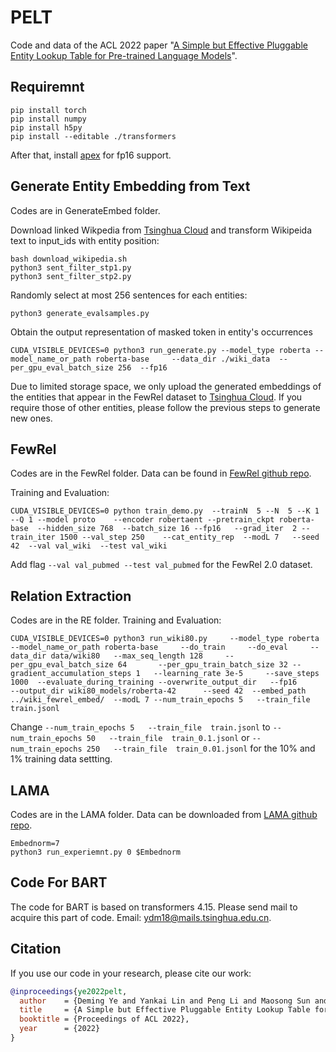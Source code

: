 # PELT
Code and data of the ACL 2022 paper "[A Simple but Effective Pluggable Entity Lookup Table for Pre-trained Language Models](https://arxiv.org/abs/2202.13392)". 


## Requiremnt
```
pip install torch
pip install numpy
pip install h5py
pip install --editable ./transformers
```
After that, install [apex](https://github.com/NVIDIA/apex) for fp16 support. 


## Generate Entity Embedding from Text
Codes are in GenerateEmbed folder.

Download linked Wikpedia from [Tsinghua Cloud](https://cloud.tsinghua.edu.cn/d/d5bd0071db6642699eb4/) and transform Wikipeida text to input_ids with entity position:
```
bash download_wikipedia.sh
python3 sent_filter_stp1.py
python3 sent_filter_stp2.py
```

Randomly select at most 256 sentences for each entities:
```
python3 generate_evalsamples.py
```

Obtain the output representation of masked token in entity's occurrences
```
CUDA_VISIBLE_DEVICES=0 python3 run_generate.py --model_type roberta --model_name_or_path roberta-base     --data_dir ./wiki_data  --per_gpu_eval_batch_size 256  --fp16
```

Due to limited storage space, we only upload the generated embeddings of the entities that appear in the FewRel dataset to [Tsinghua Cloud](https://cloud.tsinghua.edu.cn/d/71a3262ba7614f938fb2/). If you require those of other entities, please follow the previous steps to generate new ones.



## FewRel

Codes are in the FewRel folder. Data can be found in [FewRel github repo](https://github.com/thunlp/FewRel).

Training and Evaluation:
```
CUDA_VISIBLE_DEVICES=0 python train_demo.py  --trainN  5 --N  5 --K 1 --Q 1 --model proto    --encoder robertaent --pretrain_ckpt roberta-base  --hidden_size 768  --batch_size 16 --fp16   --grad_iter  2 --train_iter 1500 --val_step 250    --cat_entity_rep  --modL 7   --seed 42  --val val_wiki  --test val_wiki
```
Add flag `--val val_pubmed --test val_pubmed` for the FewRel 2.0 dataset.


## Relation Extraction

Codes are in the RE folder. Training and Evaluation:

```
CUDA_VISIBLE_DEVICES=0 python3 run_wiki80.py     --model_type roberta  --model_name_or_path roberta-base     --do_train     --do_eval     --data_dir data/wiki80   --max_seq_length 128     --per_gpu_eval_batch_size 64       --per_gpu_train_batch_size 32 --gradient_accumulation_steps 1   --learning_rate 3e-5     --save_steps 1000  --evaluate_during_training --overwrite_output_dir   --fp16       --output_dir wiki80_models/roberta-42      --seed 42  --embed_path ../wiki_fewrel_embed/  --modL 7 --num_train_epochs 5   --train_file  train.jsonl  
```

Change `--num_train_epochs 5   --train_file  train.jsonl` to  `--num_train_epochs 50   --train_file  train_0.1.jsonl` or `--num_train_epochs 250   --train_file  train_0.01.jsonl` for the 10% and 1% training data settting.


## LAMA
Codes are in the LAMA folder. Data can be downloaded from [LAMA github repo](https://github.com/facebookresearch/LAMA).

```
Embednorm=7
python3 run_experiemnt.py 0 $Embednorm
```


## Code For BART
The code for BART is based on transformers 4.15. Please send mail to acquire this part of code. Email: ydm18@mails.tsinghua.edu.cn.

## Citation
If you use our code in your research, please cite our work:
```bibtex
@inproceedings{ye2022pelt,
  author    = {Deming Ye and Yankai Lin and Peng Li and Maosong Sun and Zhiyuan Liu},
  title     = {A Simple but Effective Pluggable Entity Lookup Table for Pre-trained Language Models},
  booktitle = {Proceedings of ACL 2022},
  year      = {2022}
}
```